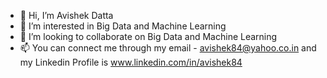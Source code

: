 - 👋 Hi, I’m Avishek Datta
- 👀 I’m interested in Big Data and Machine Learning
- 💞️ I’m looking to collaborate on Big Data and Machine Learning
- 📫 You can connect me through my email - avishek84@yahoo.co.in and my Linkedin Profile is www.linkedin.com/in/avishek84

<!---
avishek84/avishek84 is a ✨ special ✨ repository because its `README.md` (this file) appears on your GitHub profile.
You can click the Preview link to take a look at your changes.
--->
